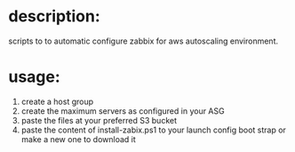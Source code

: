 description:
============

scripts to to automatic configure zabbix for aws autoscaling environment.


usage:
======

1. create a host group
2. create the maximum servers as configured in your ASG
3. paste the files at your preferred S3 bucket
4. paste the content of install-zabix.ps1 to your launch config boot strap or make a new one to download it

